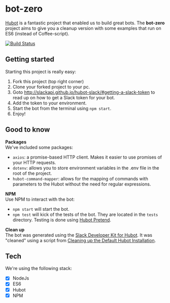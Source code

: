 # bot-zero
<a href="https://hubot.github.com/">Hubot</a> is a fantastic project that enabled us to build great bots. The **bot-zero** project aims to give you a cleanup version with some examples that run on ES6 (instead of Coffee-script).

[![Build Status](https://travis-ci.org/wehkamp/bot-zero.svg?branch=master)](https://travis-ci.org/wehkamp/bot-zero)

## Getting started
Starting this project is really easy:

1. Fork this project (top right corner)
2. Clone your forked project to your pc.
3. Goto http://slackapi.github.io/hubot-slack/#getting-a-slack-token to read up on how to get a Slack token for your bot.
4. Add the token to your environment.
5. Start the bot from the terminal using `npm start`.
6. Enjoy!

## Good to know

**Packages** <br/>
We've included some packages:
- `axios`: a promise-based HTTP client. Makes it easier to use promises of your HTTP requests.
- `dotenv`: allows you to store environment variables in the .env file in the root of the project.
- `hubot-command-mapper`: allows for the mapping of commands with parameters to the Hubot without the need for regular expressions. 

**NPM**<br/>
Use NPM to interact with the bot:
- `npm start` will start the bot.
- `npm test` will kick of the tests of the bot. They are located in the `tests` directory. Testing is done using <a href="https://www.npmjs.com/package/hubot-pretend">Hubot Pretend</a>.

**Clean up**<br/>
The bot was generated using the <a href="http://slackapi.github.io/hubot-slack/">Slack Developer Kit for Hubot</a>. It was "cleaned" using a script from <a href="https://keestalkstech.com/2018/04/cleaning-up-the-default-hubot-installation/">Cleaning up the Default Hubot Installation</a>.

## Tech
We're using the following stack:
- [x] NodeJs
- [x] ES6
- [x] Hubot
- [x] NPM
